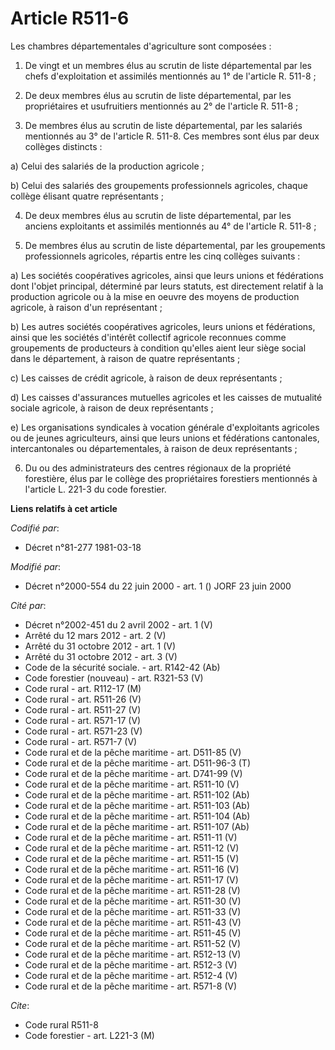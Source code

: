 # Article R511-6

Les chambres départementales d'agriculture sont composées :

1. De vingt et un membres élus au scrutin de liste départemental par les chefs d'exploitation et assimilés mentionnés au 1°
de l'article R. 511-8 ;

2. De deux membres élus au scrutin de liste départemental, par les propriétaires et usufruitiers mentionnés au 2° de
l'article R. 511-8 ;

3. De membres élus au scrutin de liste départemental, par les salariés mentionnés au 3° de l'article R. 511-8. Ces membres
sont élus par deux collèges distincts :

a) Celui des salariés de la production agricole ;

b) Celui des salariés des groupements professionnels agricoles, chaque collège élisant quatre représentants ;

4. De deux membres élus au scrutin de liste départemental, par les anciens exploitants et assimilés mentionnés au 4° de
l'article R. 511-8 ;

5. De membres élus au scrutin de liste départemental, par les groupements professionnels agricoles, répartis entre les cinq
collèges suivants :

a) Les sociétés coopératives agricoles, ainsi que leurs unions et fédérations dont l'objet principal, déterminé par leurs
statuts, est directement relatif à la production agricole ou à la mise en oeuvre des moyens de production agricole, à raison
d'un représentant ;

b) Les autres sociétés coopératives agricoles, leurs unions et fédérations, ainsi que les sociétés d'intérêt collectif
agricole reconnues comme groupements de producteurs à condition qu'elles aient leur siège social dans le département, à
raison de quatre représentants ;

c) Les caisses de crédit agricole, à raison de deux représentants ;

d) Les caisses d'assurances mutuelles agricoles et les caisses de mutualité sociale agricole, à raison de deux
représentants ;

e) Les organisations syndicales à vocation générale d'exploitants agricoles ou de jeunes agriculteurs, ainsi que leurs unions
et fédérations cantonales, intercantonales ou départementales, à raison de deux représentants ;

6. Du ou des administrateurs des centres régionaux de la propriété forestière, élus par le collège des propriétaires
forestiers mentionnés à l'article L. 221-3 du code forestier.

**Liens relatifs à cet article**

_Codifié par_:

  - Décret n°81-277 1981-03-18

_Modifié par_:

  - Décret n°2000-554 du 22 juin 2000 - art. 1 () JORF 23 juin 2000

_Cité par_:

  - Décret n°2002-451 du 2 avril 2002 - art. 1 (V)
  - Arrêté du 12 mars 2012 - art. 2 (V)
  - Arrêté du 31 octobre 2012 - art. 1 (V)
  - Arrêté du 31 octobre 2012 - art. 3 (V)
  - Code de la sécurité sociale. - art. R142-42 (Ab)
  - Code forestier (nouveau) - art. R321-53 (V)
  - Code rural - art. R112-17 (M)
  - Code rural - art. R511-26 (V)
  - Code rural - art. R511-27 (V)
  - Code rural - art. R571-17 (V)
  - Code rural - art. R571-23 (V)
  - Code rural - art. R571-7 (V)
  - Code rural et de la pêche maritime - art. D511-85 (V)
  - Code rural et de la pêche maritime - art. D511-96-3 (T)
  - Code rural et de la pêche maritime - art. D741-99 (V)
  - Code rural et de la pêche maritime - art. R511-10 (V)
  - Code rural et de la pêche maritime - art. R511-102 (Ab)
  - Code rural et de la pêche maritime - art. R511-103 (Ab)
  - Code rural et de la pêche maritime - art. R511-104 (Ab)
  - Code rural et de la pêche maritime - art. R511-107 (Ab)
  - Code rural et de la pêche maritime - art. R511-11 (V)
  - Code rural et de la pêche maritime - art. R511-12 (V)
  - Code rural et de la pêche maritime - art. R511-15 (V)
  - Code rural et de la pêche maritime - art. R511-16 (V)
  - Code rural et de la pêche maritime - art. R511-17 (V)
  - Code rural et de la pêche maritime - art. R511-28 (V)
  - Code rural et de la pêche maritime - art. R511-30 (V)
  - Code rural et de la pêche maritime - art. R511-33 (V)
  - Code rural et de la pêche maritime - art. R511-43 (V)
  - Code rural et de la pêche maritime - art. R511-45 (V)
  - Code rural et de la pêche maritime - art. R511-52 (V)
  - Code rural et de la pêche maritime - art. R512-13 (V)
  - Code rural et de la pêche maritime - art. R512-3 (V)
  - Code rural et de la pêche maritime - art. R512-4 (V)
  - Code rural et de la pêche maritime - art. R571-8 (V)

_Cite_:

  - Code rural R511-8
  - Code forestier - art. L221-3 (M)
